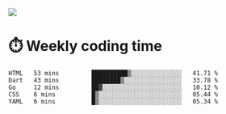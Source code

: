 
<p> <img src="https://github-readme-stats.vercel.app/api?username=cozgerest&show_icons=true&hide_border=false" /> </p>

# :stopwatch: Weekly coding time 
<!--START_SECTION:waka-->
```text
HTML   53 mins         ██████████▒░░░░░░░░░░░░░░   41.71 % 
Dart   43 mins         ████████▒░░░░░░░░░░░░░░░░   33.78 % 
Go     12 mins         ██▓░░░░░░░░░░░░░░░░░░░░░░   10.12 % 
CSS    6 mins          █▒░░░░░░░░░░░░░░░░░░░░░░░   05.44 % 
YAML   6 mins          █▒░░░░░░░░░░░░░░░░░░░░░░░   05.34 % 
```
<!--END_SECTION:waka-->

